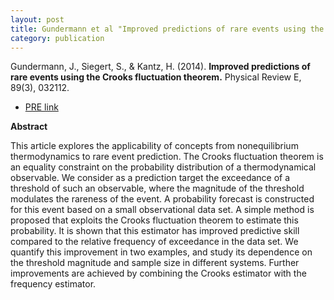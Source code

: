 ```yaml
---
layout: post
title: Gundermann et al "Improved predictions of rare events using the Crooks fluctuation theorem"
category: publication
---
```


Gundermann, J., Siegert, S., & Kantz, H. (2014). **Improved predictions of rare
events using the Crooks fluctuation theorem.** Physical Review E, 89(3),
032112.

- [PRE link](https://journals.aps.org/pre/abstract/10.1103/PhysRevE.89.032112)

**Abstract**

This article explores the applicability of concepts from nonequilibrium
thermodynamics to rare event prediction. The Crooks fluctuation theorem is an
equality constraint on the probability distribution of a thermodynamical
observable. We consider as a prediction target the exceedance of a threshold of
such an observable, where the magnitude of the threshold modulates the rareness
of the event. A probability forecast is constructed for this event based on a
small observational data set. A simple method is proposed that exploits the
Crooks fluctuation theorem to estimate this probability. It is shown that this
estimator has improved predictive skill compared to the relative frequency of
exceedance in the data set. We quantify this improvement in two examples, and
study its dependence on the threshold magnitude and sample size in different
systems. Further improvements are achieved by combining the Crooks estimator
with the frequency estimator.
